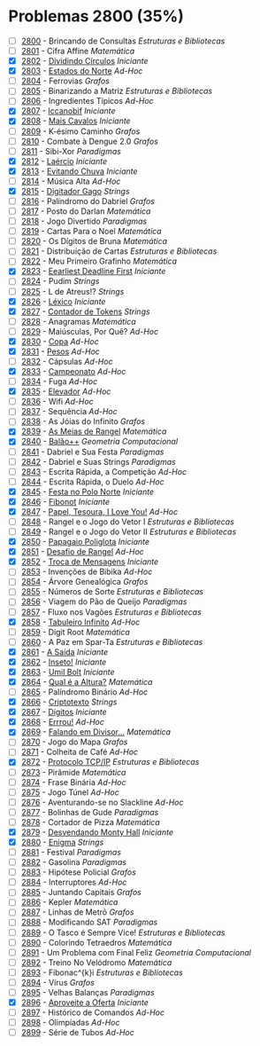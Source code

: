 # Problemas 2800 (35%)

- [ ]  [2800](https://www.beecrowd.com.br/repository/UOJ_2800.html) - Brincando de Consultas *Estruturas e Bibliotecas*
- [ ]  [2801](https://www.beecrowd.com.br/repository/UOJ_2801.html) - Cifra Affine *Matemática*
- [x]  [2802](https://www.beecrowd.com.br/repository/UOJ_2802.html) - [Dividindo Círculos](https://github.com/potigol/beecrowd/blob/master/src/2800/2802.poti) *Iniciante*
- [x]  [2803](https://www.beecrowd.com.br/repository/UOJ_2803.html) - [Estados do Norte](https://github.com/potigol/beecrowd/blob/master/src/2800/2803.poti) *Ad-Hoc*
- [ ]  [2804](https://www.beecrowd.com.br/repository/UOJ_2804.html) - Ferrovias *Grafos*
- [ ]  [2805](https://www.beecrowd.com.br/repository/UOJ_2805.html) - Binarizando a Matriz *Estruturas e Bibliotecas*
- [ ]  [2806](https://www.beecrowd.com.br/repository/UOJ_2806.html) - Ingredientes Típicos *Ad-Hoc*
- [x]  [2807](https://www.beecrowd.com.br/repository/UOJ_2807.html) - [Iccanobif](https://github.com/potigol/beecrowd/blob/master/src/2800/2807.poti) *Iniciante*
- [x]  [2808](https://www.beecrowd.com.br/repository/UOJ_2808.html) - [Mais Cavalos](https://github.com/potigol/beecrowd/blob/master/src/2800/2808.poti) *Iniciante*
- [ ]  [2809](https://www.beecrowd.com.br/repository/UOJ_2809.html) - K-ésimo Caminho *Grafos*
- [ ]  [2810](https://www.beecrowd.com.br/repository/UOJ_2810.html) - Combate à Dengue 2.0 *Grafos*
- [ ]  [2811](https://www.beecrowd.com.br/repository/UOJ_2811.html) - Sibi-Xor *Paradigmas*
- [x]  [2812](https://www.beecrowd.com.br/repository/UOJ_2812.html) - [Laércio](https://github.com/potigol/beecrowd/blob/master/src/2800/2812.poti) *Iniciante*
- [x]  [2813](https://www.beecrowd.com.br/repository/UOJ_2813.html) - [Evitando Chuva](https://github.com/potigol/beecrowd/blob/master/src/2800/2813.poti) *Iniciante*
- [ ]  [2814](https://www.beecrowd.com.br/repository/UOJ_2814.html) - Música Alta *Ad-Hoc*
- [x]  [2815](https://www.beecrowd.com.br/repository/UOJ_2815.html) - [Digitador Gago](https://github.com/potigol/beecrowd/blob/master/src/2800/2815.poti) *Strings*
- [ ]  [2816](https://www.beecrowd.com.br/repository/UOJ_2816.html) - Palíndromo do Dabriel *Grafos*
- [ ]  [2817](https://www.beecrowd.com.br/repository/UOJ_2817.html) - Posto do Darlan *Matemática*
- [ ]  [2818](https://www.beecrowd.com.br/repository/UOJ_2818.html) - Jogo Divertido *Paradigmas*
- [ ]  [2819](https://www.beecrowd.com.br/repository/UOJ_2819.html) - Cartas Para o Noel *Matemática*
- [ ]  [2820](https://www.beecrowd.com.br/repository/UOJ_2820.html) - Os Dígitos de Bruna *Matemática*
- [ ]  [2821](https://www.beecrowd.com.br/repository/UOJ_2821.html) - Distribuição de Cartas *Estruturas e Bibliotecas*
- [ ]  [2822](https://www.beecrowd.com.br/repository/UOJ_2822.html) - Meu Primeiro Grafinho *Matemática*
- [x]  [2823](https://www.beecrowd.com.br/repository/UOJ_2823.html) - [Eearliest Deadline First](https://github.com/potigol/beecrowd/blob/master/src/2800/2823.poti) *Iniciante*
- [ ]  [2824](https://www.beecrowd.com.br/repository/UOJ_2824.html) - Pudim *Strings*
- [ ]  [2825](https://www.beecrowd.com.br/repository/UOJ_2825.html) - L de Atreus!? *Strings*
- [x]  [2826](https://www.beecrowd.com.br/repository/UOJ_2826.html) - [Léxico](https://github.com/potigol/beecrowd/blob/master/src/2800/2826.poti) *Iniciante*
- [x]  [2827](https://www.beecrowd.com.br/repository/UOJ_2827.html) - [Contador de Tokens](https://github.com/potigol/beecrowd/blob/master/src/2800/2827.poti) *Strings*
- [ ]  [2828](https://www.beecrowd.com.br/repository/UOJ_2828.html) - Anagramas *Matemática*
- [ ]  [2829](https://www.beecrowd.com.br/repository/UOJ_2829.html) - Maiúsculas, Por Quê? *Ad-Hoc*
- [x]  [2830](https://www.beecrowd.com.br/repository/UOJ_2830.html) - [Copa](https://github.com/potigol/beecrowd/blob/master/src/2800/2830.poti) *Ad-Hoc*
- [x]  [2831](https://www.beecrowd.com.br/repository/UOJ_2831.html) - [Pesos](https://github.com/potigol/beecrowd/blob/master/src/2800/2831.poti) *Ad-Hoc*
- [ ]  [2832](https://www.beecrowd.com.br/repository/UOJ_2832.html) - Cápsulas *Ad-Hoc*
- [x]  [2833](https://www.beecrowd.com.br/repository/UOJ_2833.html) - [Campeonato](https://github.com/potigol/beecrowd/blob/master/src/2800/2833.poti) *Ad-Hoc*
- [ ]  [2834](https://www.beecrowd.com.br/repository/UOJ_2834.html) - Fuga *Ad-Hoc*
- [x]  [2835](https://www.beecrowd.com.br/repository/UOJ_2835.html) - [Elevador](https://github.com/potigol/beecrowd/blob/master/src/2800/2835.poti) *Ad-Hoc*
- [ ]  [2836](https://www.beecrowd.com.br/repository/UOJ_2836.html) - Wifi *Ad-Hoc*
- [ ]  [2837](https://www.beecrowd.com.br/repository/UOJ_2837.html) - Sequência *Ad-Hoc*
- [ ]  [2838](https://www.beecrowd.com.br/repository/UOJ_2838.html) - As Jóias do Infinito *Grafos*
- [x]  [2839](https://www.beecrowd.com.br/repository/UOJ_2839.html) - [As Meias de Rangel](https://github.com/potigol/beecrowd/blob/master/src/2800/2839.poti) *Matemática*
- [x]  [2840](https://www.beecrowd.com.br/repository/UOJ_2840.html) - [Balão++](https://github.com/potigol/beecrowd/blob/master/src/2800/2840.poti) *Geometria Computacional*
- [ ]  [2841](https://www.beecrowd.com.br/repository/UOJ_2841.html) - Dabriel e Sua Festa *Paradigmas*
- [ ]  [2842](https://www.beecrowd.com.br/repository/UOJ_2842.html) - Dabriel e Suas Strings *Paradigmas*
- [ ]  [2843](https://www.beecrowd.com.br/repository/UOJ_2843.html) - Escrita Rápida, a Competição *Ad-Hoc*
- [ ]  [2844](https://www.beecrowd.com.br/repository/UOJ_2844.html) - Escrita Rápida, o Duelo *Ad-Hoc*
- [x]  [2845](https://www.beecrowd.com.br/repository/UOJ_2845.html) - [Festa no Polo Norte](https://github.com/potigol/beecrowd/blob/master/src/2800/2845.poti) *Iniciante*
- [x]  [2846](https://www.beecrowd.com.br/repository/UOJ_2846.html) - [Fibonot](https://github.com/potigol/beecrowd/blob/master/src/2800/2846.poti) *Iniciante*
- [x]  [2847](https://www.beecrowd.com.br/repository/UOJ_2847.html) - [Papel, Tesoura, I Love You!](https://github.com/potigol/beecrowd/blob/master/src/2800/2847.poti) *Ad-Hoc*
- [ ]  [2848](https://www.beecrowd.com.br/repository/UOJ_2848.html) - Rangel e o Jogo do Vetor I *Estruturas e Bibliotecas*
- [ ]  [2849](https://www.beecrowd.com.br/repository/UOJ_2849.html) - Rangel e o Jogo do Vetor II *Estruturas e Bibliotecas*
- [x]  [2850](https://www.beecrowd.com.br/repository/UOJ_2850.html) - [Papagaio Poliglota](https://github.com/potigol/beecrowd/blob/master/src/2800/2850.poti) *Iniciante*
- [x]  [2851](https://www.beecrowd.com.br/repository/UOJ_2851.html) - [Desafio de Rangel](https://github.com/potigol/beecrowd/blob/master/src/2800/2851.poti) *Ad-Hoc*
- [x]  [2852](https://www.beecrowd.com.br/repository/UOJ_2852.html) - [Troca de Mensagens](https://github.com/potigol/beecrowd/blob/master/src/2800/2852.poti) *Iniciante*
- [ ]  [2853](https://www.beecrowd.com.br/repository/UOJ_2853.html) - Invenções de Bibika *Ad-Hoc*
- [ ]  [2854](https://www.beecrowd.com.br/repository/UOJ_2854.html) - Árvore Genealógica *Grafos*
- [ ]  [2855](https://www.beecrowd.com.br/repository/UOJ_2855.html) - Números de Sorte *Estruturas e Bibliotecas*
- [ ]  [2856](https://www.beecrowd.com.br/repository/UOJ_2856.html) - Viagem do Pão de Queijo *Paradigmas*
- [ ]  [2857](https://www.beecrowd.com.br/repository/UOJ_2857.html) - Fluxo nos Vagões *Estruturas e Bibliotecas*
- [x]  [2858](https://www.beecrowd.com.br/repository/UOJ_2858.html) - [Tabuleiro Infinito](https://github.com/potigol/beecrowd/blob/master/src/2800/2858.poti) *Ad-Hoc*
- [ ]  [2859](https://www.beecrowd.com.br/repository/UOJ_2859.html) - Digit Root *Matemática*
- [ ]  [2860](https://www.beecrowd.com.br/repository/UOJ_2860.html) - A Paz em Spar-Ta *Estruturas e Bibliotecas*
- [x]  [2861](https://www.beecrowd.com.br/repository/UOJ_2861.html) - [A Saída](https://github.com/potigol/beecrowd/blob/master/src/2800/2861.poti) *Iniciante*
- [x]  [2862](https://www.beecrowd.com.br/repository/UOJ_2862.html) - [Inseto!](https://github.com/potigol/beecrowd/blob/master/src/2800/2862.poti) *Iniciante*
- [x]  [2863](https://www.beecrowd.com.br/repository/UOJ_2863.html) - [Umil Bolt](https://github.com/potigol/beecrowd/blob/master/src/2800/2863.poti) *Iniciante*
- [x]  [2864](https://www.beecrowd.com.br/repository/UOJ_2864.html) - [Qual é a Altura?](https://github.com/potigol/beecrowd/blob/master/src/2800/2864.poti) *Matemática*
- [ ]  [2865](https://www.beecrowd.com.br/repository/UOJ_2865.html) - Palíndromo Binário *Ad-Hoc*
- [x]  [2866](https://www.beecrowd.com.br/repository/UOJ_2866.html) - [Criptotexto](https://github.com/potigol/beecrowd/blob/master/src/2800/2866.poti) *Strings*
- [x]  [2867](https://www.beecrowd.com.br/repository/UOJ_2867.html) - [Dígitos](https://github.com/potigol/beecrowd/blob/master/src/2800/2867.poti) *Iniciante*
- [x]  [2868](https://www.beecrowd.com.br/repository/UOJ_2868.html) - [Errrou!](https://github.com/potigol/beecrowd/blob/master/src/2800/2868.poti) *Ad-Hoc*
- [x]  [2869](https://www.beecrowd.com.br/repository/UOJ_2869.html) - [Falando em Divisor...](https://github.com/potigol/beecrowd/blob/master/src/2800/2869.poti) *Matemática*
- [ ]  [2870](https://www.beecrowd.com.br/repository/UOJ_2870.html) - Jogo do Mapa *Grafos*
- [ ]  [2871](https://www.beecrowd.com.br/repository/UOJ_2871.html) - Colheita de Café *Ad-Hoc*
- [x]  [2872](https://www.beecrowd.com.br/repository/UOJ_2872.html) - [Protocolo TCP/IP](https://github.com/potigol/beecrowd/blob/master/src/2800/2872.poti) *Estruturas e Bibliotecas*
- [ ]  [2873](https://www.beecrowd.com.br/repository/UOJ_2873.html) - Pirâmide *Matemática*
- [ ]  [2874](https://www.beecrowd.com.br/repository/UOJ_2874.html) - Frase Binária *Ad-Hoc*
- [ ]  [2875](https://www.beecrowd.com.br/repository/UOJ_2875.html) - Jogo Túnel *Ad-Hoc*
- [ ]  [2876](https://www.beecrowd.com.br/repository/UOJ_2876.html) - Aventurando-se no Slackline *Ad-Hoc*
- [ ]  [2877](https://www.beecrowd.com.br/repository/UOJ_2877.html) - Bolinhas de Gude *Paradigmas*
- [ ]  [2878](https://www.beecrowd.com.br/repository/UOJ_2878.html) - Cortador de Pizza *Matemática*
- [x]  [2879](https://www.beecrowd.com.br/repository/UOJ_2879.html) - [Desvendando Monty Hall](https://github.com/potigol/beecrowd/blob/master/src/2800/2879.poti) *Iniciante*
- [x]  [2880](https://www.beecrowd.com.br/repository/UOJ_2880.html) - [Enigma](https://github.com/potigol/beecrowd/blob/master/src/2800/2880.poti) *Strings*
- [ ]  [2881](https://www.beecrowd.com.br/repository/UOJ_2881.html) - Festival *Paradigmas*
- [ ]  [2882](https://www.beecrowd.com.br/repository/UOJ_2882.html) - Gasolina *Paradigmas*
- [ ]  [2883](https://www.beecrowd.com.br/repository/UOJ_2883.html) - Hipótese Policial *Grafos*
- [ ]  [2884](https://www.beecrowd.com.br/repository/UOJ_2884.html) - Interruptores *Ad-Hoc*
- [ ]  [2885](https://www.beecrowd.com.br/repository/UOJ_2885.html) - Juntando Capitais *Grafos*
- [ ]  [2886](https://www.beecrowd.com.br/repository/UOJ_2886.html) - Kepler *Matemática*
- [ ]  [2887](https://www.beecrowd.com.br/repository/UOJ_2887.html) - Linhas de Metrô *Grafos*
- [ ]  [2888](https://www.beecrowd.com.br/repository/UOJ_2888.html) - Modificando SAT *Paradigmas*
- [ ]  [2889](https://www.beecrowd.com.br/repository/UOJ_2889.html) - O Tasco é Sempre Vice! *Estruturas e Bibliotecas*
- [ ]  [2890](https://www.beecrowd.com.br/repository/UOJ_2890.html) - Colorindo Tetraedros *Matemática*
- [ ]  [2891](https://www.beecrowd.com.br/repository/UOJ_2891.html) - Um Problema com Final Feliz *Geometria Computacional*
- [ ]  [2892](https://www.beecrowd.com.br/repository/UOJ_2892.html) - Treino No Velódromo *Matemática*
- [ ]  [2893](https://www.beecrowd.com.br/repository/UOJ_2893.html) - Fibonac^{k}i *Estruturas e Bibliotecas*
- [ ]  [2894](https://www.beecrowd.com.br/repository/UOJ_2894.html) - Vírus *Grafos*
- [ ]  [2895](https://www.beecrowd.com.br/repository/UOJ_2895.html) - Velhas Balanças *Paradigmas*
- [x]  [2896](https://www.beecrowd.com.br/repository/UOJ_2896.html) - [Aproveite a Oferta](https://github.com/potigol/beecrowd/blob/master/src/2800/2896.poti) *Iniciante*
- [ ]  [2897](https://www.beecrowd.com.br/repository/UOJ_2897.html) - Histórico de Comandos *Ad-Hoc*
- [ ]  [2898](https://www.beecrowd.com.br/repository/UOJ_2898.html) - Olimpíadas *Ad-Hoc*
- [ ]  [2899](https://www.beecrowd.com.br/repository/UOJ_2899.html) - Série de Tubos *Ad-Hoc*